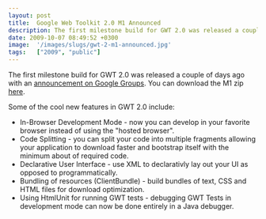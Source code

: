 ```yaml
---
layout: post
title:  Google Web Toolkit 2.0 M1 Announced
description: The first milestone build for GWT 2.0 was released a couple of days ago with an  announcement on Google Groups  . You can download the M1 zip here  . Some of the cool new features in GWT 2.0 include- * In-Browser Development Mode - now you can develop in your favorite browser  instead of using the hosted browser. * Code Splitting - you can split your code into multiple fragments allowing  your application to download faster and bootstrap itself with the minimum  about of required code. * Declara
date: 2009-10-07 08:49:52 +0300
image:  '/images/slugs/gwt-2-m1-announced.jpg'
tags:   ["2009", "public"]
---
```

<p>The first milestone build for GWT 2.0 was released a couple of days ago with an <a href="http://groups.google.com/group/google-web-toolkit/browse_thread/thread/8b79ebe444b9126d" target="_blank">announcement on Google Groups</a>. You can download the M1 zip <a href="http://code.google.com/p/google-web-toolkit/downloads/list?can=1&q=2.0+Milestone+1" target="_blank">here</a>.</p>
<p>Some of the cool new features in GWT 2.0 include:</p>
<ul>
	<li>In-Browser Development Mode - now you can develop in your favorite browser instead of using the "hosted browser".</li>
	<li>Code Splitting - you can split your code into multiple fragments allowing your application to download faster and bootstrap itself with the minimum about of required code.</li>
	<li>Declarative User Interface - use XML to declarativly lay out your UI as opposed to programmatically.</li>
	<li>Bundling of resources (ClientBundle) - build bundles of text, CSS and HTML files for download optimization.</li>
	<li>Using HtmlUnit for running GWT tests - debugging GWT Tests in development mode can now be done entirely in a Java debugger.</li>
</ul>
